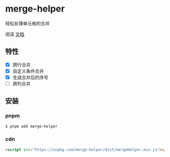 # merge-helper

轻松处理单元格的合并

阅读 [文档]()

## 特性

- [x] 跨行合并
- [x] 自定义条件合并
- [x] 生成合并后的序号
- [ ] 跨列合并

## 安装

### pnpm

```bash
$ pnpm add merge-helper
```

### cdn

```html
<script src="https://unpkg.com/merge-helper/dist/mergeHelper.min.js"></script>
```
